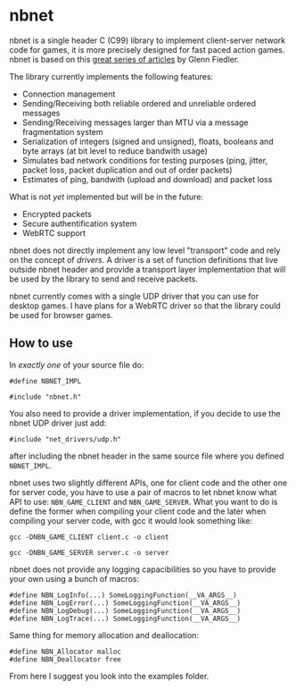 # nbnet

nbnet is a single header C (C99) library to implement client-server network code for games, it is more precisely designed for fast paced action games.
nbnet is based on this [great series of articles](https://gafferongames.com/) by Glenn Fiedler.

The library currently implements the following features:

- Connection management
- Sending/Receiving both reliable ordered and unreliable ordered messages
- Sending/Receiving messages larger than MTU via a message fragmentation system
- Serialization of integers (signed and unsigned), floats, booleans and byte arrays (at bit level to reduce bandwith usage)
- Simulates bad network conditions for testing purposes (ping, jitter, packet loss, packet duplication and out of order packets)
- Estimates of ping, bandwith (upload and download) and packet loss

What is not *yet* implemented but will be in the future:

- Encrypted packets
- Secure authentification system
- WebRTC support

nbnet does not directly implement any low level "transport" code and rely on the concept of *drivers*. A driver is a set of function definitions that live outside nbnet header and provide a transport layer implementation that will be used by the library to send and receive packets.

nbnet currently comes with a single UDP driver that you can use for desktop games. I have plans for a WebRTC driver so that the library could be used for browser games.

## How to use

In *exactly one* of your source file do:

```
#define NBNET_IMPL

#include "nbnet.h"
```

You also need to provide a driver implementation, if you decide to use the nbnet UDP driver just add:

```
#include "net_drivers/udp.h"
```

after including the nbnet header in the same source file where you defined `NBNET_IMPL`.


nbnet uses two slightly different APIs, one for client code and the other one for server code, you have to use a pair of macros to let nbnet know what API to use: `NBN_GAME_CLIENT` and `NBN_GAME_SERVER`.
What you want to do is define the former when compiling your client code and the later when compiling your server code, with gcc it would look something like:

`gcc -DNBN_GAME_CLIENT client.c -o client`

`gcc -DNBN_GAME_SERVER server.c -o server`

nbnet does not provide any logging capacibilities so you have to provide your own using a bunch of macros:

```
#define NBN_LogInfo(...) SomeLoggingFunction(__VA_ARGS__)
#define NBN_LogError(...) SomeLoggingFunction(__VA_ARGS__)
#define NBN_LogDebug(...) SomeLoggingFunction(__VA_ARGS__)
#define NBN_LogTrace(...) SomeLoggingFunction(__VA_ARGS__)
```

Same thing for memory allocation and deallocation:

```
#define NBN_Allocator malloc
#define NBN_Deallocator free
```
From here I suggest you look into the examples folder.
